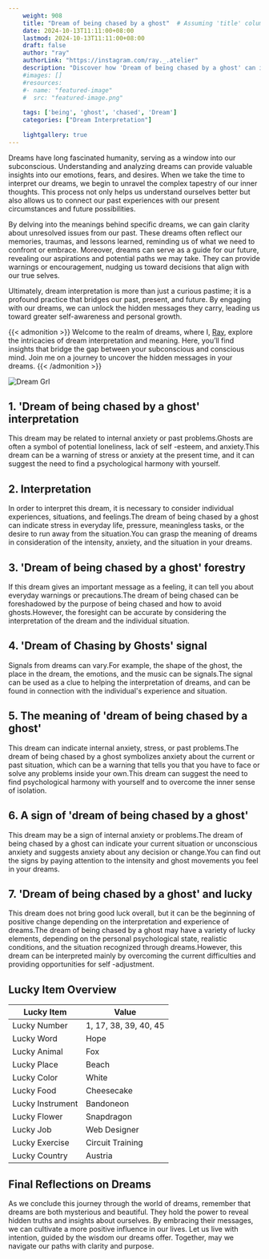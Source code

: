 ```yaml
---
    weight: 908
    title: "Dream of being chased by a ghost"  # Assuming 'title' column exists
    date: 2024-10-13T11:11:00+08:00
    lastmod: 2024-10-13T11:11:00+08:00
    draft: false
    author: "ray"
    authorLink: "https://instagram.com/ray._.atelier"
    description: "Discover how 'Dream of being chased by a ghost' can interpret your future and uncover its significant meanings in your life."
    #images: []
    #resources:
    #- name: "featured-image"
    #  src: "featured-image.png"
    
    tags: ['being', 'ghost', 'chased', 'Dream']
    categories: ["Dream Interpretation"]
    
    lightgallery: true
---
```

    
Dreams have long fascinated humanity, serving as a window into our subconscious. Understanding and analyzing dreams can provide valuable insights into our emotions, fears, and desires. When we take the time to interpret our dreams, we begin to unravel the complex tapestry of our inner thoughts. This process not only helps us understand ourselves better but also allows us to connect our past experiences with our present circumstances and future possibilities.

By delving into the meanings behind specific dreams, we can gain clarity about unresolved issues from our past. These dreams often reflect our memories, traumas, and lessons learned, reminding us of what we need to confront or embrace. Moreover, dreams can serve as a guide for our future, revealing our aspirations and potential paths we may take. They can provide warnings or encouragement, nudging us toward decisions that align with our true selves.

Ultimately, dream interpretation is more than just a curious pastime; it is a profound practice that bridges our past, present, and future. By engaging with our dreams, we can unlock the hidden messages they carry, leading us toward greater self-awareness and personal growth.

{{< admonition >}}
Welcome to the realm of dreams, where I, [Ray](https://instagram.com/ray._.atelier), explore the intricacies of dream interpretation and meaning. Here, you’ll find insights that bridge the gap between your subconscious and conscious mind. Join me on a journey to uncover the hidden messages in your dreams.
{{< /admonition >}}

![Dream Grl](https://cdn.pixabay.com/photo/2017/11/02/03/35/gothic-2910057_1280.jpg "Dream Grl")

## 1. 'Dream of being chased by a ghost' interpretation
This dream may be related to internal anxiety or past problems.Ghosts are often a symbol of potential loneliness, lack of self -esteem, and anxiety.This dream can be a warning of stress or anxiety at the present time, and it can suggest the need to find a psychological harmony with yourself.

## 2. Interpretation
In order to interpret this dream, it is necessary to consider individual experiences, situations, and feelings.The dream of being chased by a ghost can indicate stress in everyday life, pressure, meaningless tasks, or the desire to run away from the situation.You can grasp the meaning of dreams in consideration of the intensity, anxiety, and the situation in your dreams.

## 3. 'Dream of being chased by a ghost' forestry
If this dream gives an important message as a feeling, it can tell you about everyday warnings or precautions.The dream of being chased can be foreshadowed by the purpose of being chased and how to avoid ghosts.However, the foresight can be accurate by considering the interpretation of the dream and the individual situation.

## 4. 'Dream of Chasing by Ghosts' signal
Signals from dreams can vary.For example, the shape of the ghost, the place in the dream, the emotions, and the music can be signals.The signal can be used as a clue to helping the interpretation of dreams, and can be found in connection with the individual's experience and situation.

## 5. The meaning of 'dream of being chased by a ghost'
This dream can indicate internal anxiety, stress, or past problems.The dream of being chased by a ghost symbolizes anxiety about the current or past situation, which can be a warning that tells you that you have to face or solve any problems inside your own.This dream can suggest the need to find psychological harmony with yourself and to overcome the inner sense of isolation.

## 6. A sign of 'dream of being chased by a ghost'
This dream may be a sign of internal anxiety or problems.The dream of being chased by a ghost can indicate your current situation or unconscious anxiety and suggests anxiety about any decision or change.You can find out the signs by paying attention to the intensity and ghost movements you feel in your dreams.

## 7. 'Dream of being chased by a ghost' and lucky
This dream does not bring good luck overall, but it can be the beginning of positive change depending on the interpretation and experience of dreams.The dream of being chased by a ghost may have a variety of lucky elements, depending on the personal psychological state, realistic conditions, and the situation recognized through dreams.However, this dream can be interpreted mainly by overcoming the current difficulties and providing opportunities for self -adjustment.

## Lucky Item Overview
| Lucky Item          | Value              |
|---------------|--------------------|
| Lucky Number        | 1, 17, 38, 39, 40, 45  |
| Lucky Word          | Hope |
| Lucky Animal        | Fox |
| Lucky Place         | Beach     |
| Lucky Color         | White     |
| Lucky Food          | Cheesecake      |
| Lucky Instrument    | Bandoneon |
| Lucky Flower        | Snapdragon    |
| Lucky Job           | Web Designer       |
| Lucky Exercise      | Circuit Training  |
| Lucky Country       | Austria    |


##  Final Reflections on Dreams

As we conclude this journey through the world of dreams, remember that dreams are both mysterious and beautiful. They hold the power to reveal hidden truths and insights about ourselves. By embracing their messages, we can cultivate a more positive influence in our lives. Let us live with intention, guided by the wisdom our dreams offer. Together, may we navigate our paths with clarity and purpose.
